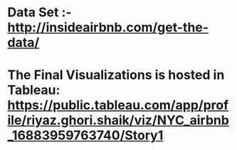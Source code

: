 # Data Set :- http://insideairbnb.com/get-the-data/
# The Final Visualizations is hosted in Tableau: https://public.tableau.com/app/profile/riyaz.ghori.shaik/viz/NYC_airbnb_16883959763740/Story1 

